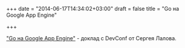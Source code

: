 +++
date = "2014-06-17T14:34:02+03:00"
draft = false
title = "Go на Google App Engine"

+++

<p><a href="http://www.slideshare.net/SergeyLerg/go-google-app-engine">&quot;Go на Google App Engine&quot;</a> - доклад с DevConf от Сергея Лалова.</p>

